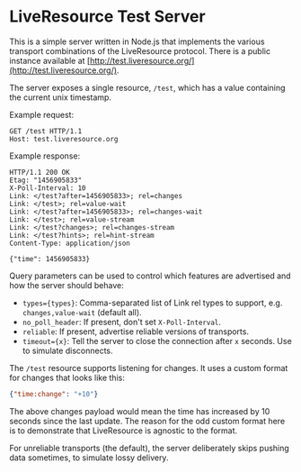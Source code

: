 # LiveResource Test Server

This is a simple server written in Node.js that implements the various transport combinations of the LiveResource protocol. There is a public instance available at [http://test.liveresource.org/](http://test.liveresource.org/).

The server exposes a single resource, `/test`, which has a value containing the current unix timestamp.

Example request:
```http
GET /test HTTP/1.1
Host: test.liveresource.org
```

Example response:
```http
HTTP/1.1 200 OK
Etag: "1456905833"
X-Poll-Interval: 10
Link: </test?after=1456905833>; rel=changes
Link: </test>; rel=value-wait
Link: </test?after=1456905833>; rel=changes-wait
Link: </test>; rel=value-stream
Link: </test?changes>; rel=changes-stream
Link: </test?hints>; rel=hint-stream
Content-Type: application/json

{"time": 1456905833}
```

Query parameters can be used to control which features are advertised and how the server should behave:

* `types={types}`: Comma-separated list of Link rel types to support, e.g. `changes,value-wait` (default all).
* `no_poll_header`: If present, don't set `X-Poll-Interval`.
* `reliable`: If present, advertise reliable versions of transports.
* `timeout={x}`: Tell the server to close the connection after `x` seconds. Use to simulate disconnects.

The `/test` resource supports listening for changes. It uses a custom format for changes that looks like this:

```json
{"time:change": "+10"}
```

The above changes payload would mean the time has increased by 10 seconds since the last update. The reason for the odd custom format here is to demonstrate that LiveResource is agnostic to the format.

For unreliable transports (the default), the server deliberately skips pushing data sometimes, to simulate lossy delivery.
